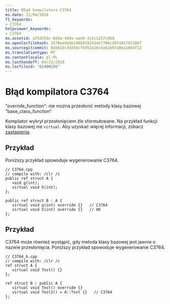 ```yaml
---
title: Błąd kompilatora C3764
ms.date: 11/04/2016
f1_keywords:
- C3764
helpviewer_keywords:
- C3764
ms.assetid: af5d254c-8d4a-4dda-aad9-3c5c1257c868
ms.openlocfilehash: 2570ee9abb148b919242de7786cd6fa91765286f
ms.sourcegitcommit: 0ab61bc3d2b6cfbd52a16c6ab2b97a8ea1864f12
ms.translationtype: MT
ms.contentlocale: pl-PL
ms.lasthandoff: 04/23/2019
ms.locfileid: "62400256"
---
```

# <a name="compiler-error-c3764"></a>Błąd kompilatora C3764

"override_function": nie można przesłonić metody klasy bazowej "base_class_function"

Kompilator wykrył przesłonięciem źle sformułowane. Na przykład funkcji klasy bazowej nie `virtual`. Aby uzyskać więcej informacji, zobacz [zastąpienia](../../extensions/override-cpp-component-extensions.md).

## <a name="example"></a>Przykład

Poniższy przykład spowoduje wygenerowanie C3764.

```
// C3764.cpp
// compile with: /clr /c
public ref struct A {
   void g(int);
   virtual void h(int);
};

public ref struct B : A {
   virtual void g(int) override {}   // C3764
   virtual void h(int) override {}   // OK
};
```

## <a name="example"></a>Przykład

C3764 może również wystąpić, gdy metoda klasy bazowej jest jawnie o nazwie przesłonięcia. Poniższy przykład spowoduje wygenerowanie C3764.

```
// C3764_b.cpp
// compile with: /clr /c
ref struct A {
   virtual void Test() {}
};

ref struct B : public A {
   virtual void Test() override {}
   virtual void Test2() = A::Test {}   // C3764
};
```